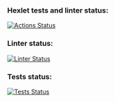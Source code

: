 ### Hexlet tests and linter status:
[![Actions Status](https://github.com/ValeriyOrlov/frontend-project-lvl2/workflows/hexlet-check/badge.svg)](https://github.com/ValeriyOrlov/frontend-project-lvl2/actions)

### Linter status:
[![Linter Status](https://github.com/ValeriyOrlov/frontend-project-lvl2/workflows/linter-check.yml/badge.svg)](https://github.com/ValeriyOrlov/frontend-project-lvl2/actions)

### Tests status:
[![Tests Status](https://github.com/ValeriyOrlov/frontend-project-lvl2/workflows/tests-check.yml/badge.svg)](https://github.com/ValeriyOrlov/frontend-project-lvl2/actions)
